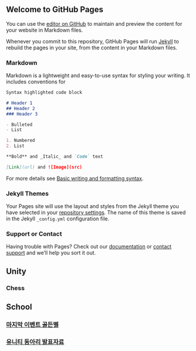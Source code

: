## Welcome to GitHub Pages

You can use the [editor on GitHub](https://github.com/R0K0R/Rko/edit/main/README.md) to maintain and preview the content for your website in Markdown files.

Whenever you commit to this repository, GitHub Pages will run [Jekyll](https://jekyllrb.com/) to rebuild the pages in your site, from the content in your Markdown files.

### Markdown

Markdown is a lightweight and easy-to-use syntax for styling your writing. It includes conventions for

```markdown
Syntax highlighted code block

# Header 1
## Header 2
### Header 3

- Bulleted
- List

1. Numbered
2. List

**Bold** and _Italic_ and `Code` text

[Link](url) and ![Image](src)
```

For more details see [Basic writing and formatting syntax](https://docs.github.com/en/github/writing-on-github/getting-started-with-writing-and-formatting-on-github/basic-writing-and-formatting-syntax).

### Jekyll Themes

Your Pages site will use the layout and styles from the Jekyll theme you have selected in your [repository settings](https://github.com/R0K0R/Rko/settings/pages). The name of this theme is saved in the Jekyll `_config.yml` configuration file.

### Support or Contact

Having trouble with Pages? Check out our [documentation](https://docs.github.com/categories/github-pages-basics/) or [contact support](https://support.github.com/contact) and we’ll help you sort it out.

## Unity

### Chess

## School

### [마지막 이벤트 골든벨](https://docs.google.com/presentation/d/1AwNjuSkxxEVqX6Nw9-NynifZBLlhgaBOoKPh6NmI9-E/edit?usp=sharing)

### [유니티 동아리 발표자료](https://docs.google.com/presentation/d/16IMKRgbY9YhGtkhsTd1fmLpuSSxRNvuWwhELE3wE6js/edit?usp=drivesdk)

